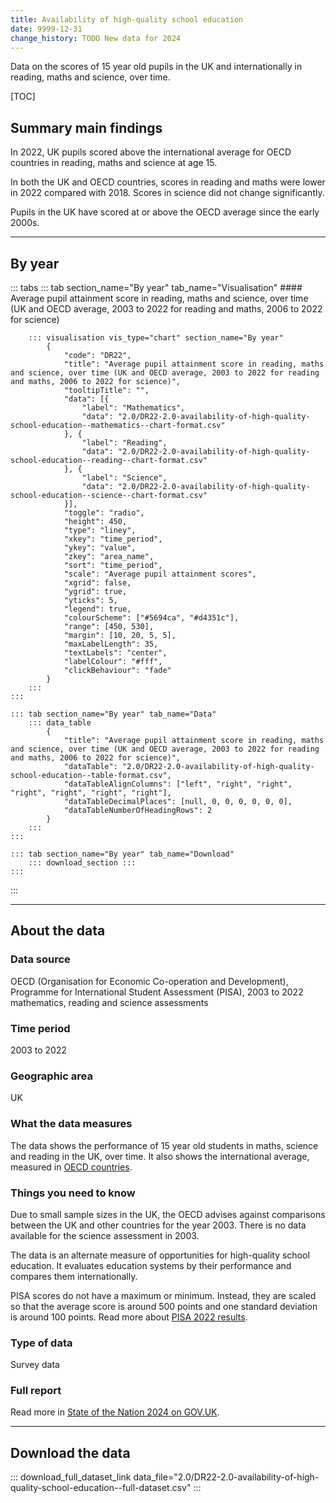 ```yaml
---
title: Availability of high-quality school education
date: 9999-12-31
change_history: TODO New data for 2024
---
```


Data on the scores of 15 year old pupils in the UK and internationally in reading, maths and science, over time.

[TOC]

## Summary main findings

In 2022, UK pupils scored above the international average for OECD countries in reading, maths and science at age 15.

In both the UK and OECD countries, scores in reading and maths were lower in 2022 compared with 2018. Scores in science did not change significantly.

Pupils in the UK have scored at or above the OECD average since the early 2000s. 

---

## By year

::: tabs
    ::: tab section_name="By year" tab_name="Visualisation"
        #### Average pupil attainment score in reading, maths and science, over time (UK and OECD average, 2003 to 2022 for reading and maths, 2006 to 2022 for science)

        ::: visualisation vis_type="chart" section_name="By year"
            {
                "code": "DR22",
                "title": "Average pupil attainment score in reading, maths and science, over time (UK and OECD average, 2003 to 2022 for reading and maths, 2006 to 2022 for science)",
                "tooltipTitle": "",
                "data": [{
                    "label": "Mathematics",
                    "data": "2.0/DR22-2.0-availability-of-high-quality-school-education--mathematics--chart-format.csv"
                }, {
                    "label": "Reading",
                    "data": "2.0/DR22-2.0-availability-of-high-quality-school-education--reading--chart-format.csv"
                }, {
                    "label": "Science",
                    "data": "2.0/DR22-2.0-availability-of-high-quality-school-education--science--chart-format.csv"
                }],
                "toggle": "radio",
                "height": 450,
                "type": "liney",
                "xkey": "time_period",
                "ykey": "value",
                "zkey": "area_name",
                "sort": "time_period",
                "scale": "Average pupil attainment scores",
                "xgrid": false,
                "ygrid": true,
                "yticks": 5,
                "legend": true,
                "colourScheme": ["#5694ca", "#d4351c"],
                "range": [450, 530],
                "margin": [10, 20, 5, 5],
                "maxLabelLength": 35,
                "textLabels": "center",
                "labelColour": "#fff",
                "clickBehaviour": "fade"
            }
        :::
    :::

    ::: tab section_name="By year" tab_name="Data"
        ::: data_table
            {
                "title": "Average pupil attainment score in reading, maths and science, over time (UK and OECD average, 2003 to 2022 for reading and maths, 2006 to 2022 for science)",
                "dataTable": "2.0/DR22-2.0-availability-of-high-quality-school-education--table-format.csv",
                "dataTableAlignColumns": ["left", "right", "right", "right", "right", "right", "right"],
                "dataTableDecimalPlaces": [null, 0, 0, 0, 0, 0, 0],
                "dataTableNumberOfHeadingRows": 2
            }
        :::
    :::

    ::: tab section_name="By year" tab_name="Download"
        ::: download_section :::
    :::
:::

---

## About the data

### Data source
OECD (Organisation for Economic Co-operation and Development), Programme for International Student Assessment (PISA), 2003 to 2022 mathematics, reading and science assessments

### Time period
2003 to 2022

### Geographic area
UK

### What the data measures
The data shows the performance of 15 year old students in maths, science and reading in the UK, over time. It also shows the international average, measured in [OECD countries](https://www.oecd.org/about/document/ratification-oecd-convention.htm).

### Things you need to know
Due to small sample sizes in the UK, the OECD advises against comparisons between the UK and other countries for the year 2003. There is no data available for the science assessment in 2003.

The data is an alternate measure of opportunities for high-quality school education. It evaluates education systems by their performance and compares them internationally.

PISA scores do not have a maximum or minimum. Instead, they are scaled so that the average score is around 500 points and one standard deviation is around 100 points. Read more about [PISA 2022 results](https://www.oecd.org/en/publications/pisa-2022-results-volume-i_53f23881-en.html).

### Type of data
Survey data

### Full report
Read more in [State of the Nation 2024 on GOV.UK](https://www.gov.uk/government/publications/state-of-the-nation-2024-local-to-national-mapping-opportunities-for-all).

---

## Download the data

::: download_full_dataset_link data_file="2.0/DR22-2.0-availability-of-high-quality-school-education--full-dataset.csv" :::
